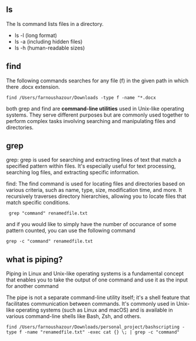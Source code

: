 ## ls
The ls command lists files in a directory.
* ls -l (long format)
 * ls -a (including hidden files)
 * ls -h (human-readable sizes)

## find
The following commands searches for any file (f) in the given path in which there .docx extension. 
```
find /Users/farnoushazour/Downloads -type f -name "*.docx
```
both grep and find 
are **command-line utilities** used in Unix-like operating systems. They serve different purposes but are commonly used together to perform complex tasks involving searching and manipulating files and directories.
## grep
grep: grep is used for searching and extracting lines of text that match a specified pattern within files. It's especially useful for text processing, searching log files, and extracting specific information.

find: The find command is used for locating files and directories based on various criteria, such as name, type, size, modification time, and more. It recursively traverses directory hierarchies, allowing you to locate files that match specific conditions.
```
 grep "command" renamedfile.txt
```
and if you would like to simply have the number of occurance of some pattern counted, you can use the following command
```
grep -c "command" renamedfile.txt
```
## what is piping?

Piping in Linux and Unix-like operating systems is a fundamental concept that enables you to take the output of one command and use it as the input for another command

The pipe is not a separate command-line utility itself; it's a shell feature that facilitates communication between commands. It's commonly used in Unix-like operating systems (such as Linux and macOS) and is available in various command-line shells like Bash, Zsh, and others.
```
find /Users/farnoushazour/Downloads/personal_project/bashscripting -type f -name "renamedfile.txt" -exec cat {} \; | grep -c "command"
```
